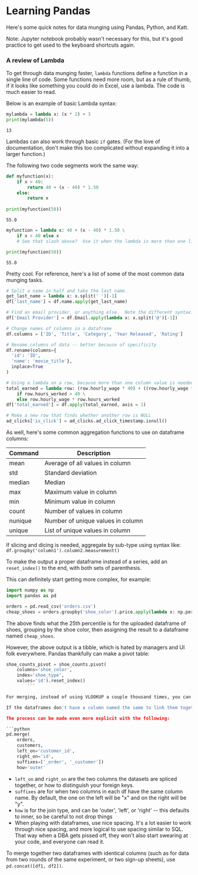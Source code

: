 # Learning Pandas

Here's some quick notes for data munging using Pandas, Python, and Katt.

Note: Jupyter notebook probably wasn't necessary for this, but it's good practice to get used to the keyboard shortcuts again.

### A review of Lambda

To get through data munging faster, ```lambda``` functions define a function in a single line of code.  Some functions need more room, but as a rule of thumb, if it looks like something you could do in Excel, use a lambda.  The code is much easier to read.

Below is an example of basic Lambda syntax:


```python
mylambda = lambda x: (x * 2) + 3
print(mylambda(5))
```

    13


Lambdas can also work through basic ```if``` gates.  (For the love of documentation, don't make this too complicated without expanding it into a larger function.)

The following two code segments work the same way:


```python
def myfunction(x):
    if x > 40:
        return 40 + (x - 40) * 1.50
    else:
        return x
    
print(myfunction(50))
```

    55.0



```python
myfunction = lambda x: 40 + (x - 40) * 1.50 \
    if x > 40 else x
    # See that slash above?  Use it when the lambda is more than one line.

print(myfunction(50))
```

    55.0


Pretty cool.  For reference, here's a list of some of the most common data munging tasks.

```python
# Split a name in half and take the last name.
get_last_name = lambda x: x.split(' ')[-1]
df['last_name'] = df.name.apply(get_last_name)

# Find an email provider, or anything else.  Note the different syntax:
df['Email Provider'] = df.Email.apply(lambda x: x.split('@')[-1])

# Change names of columns in a dataframe
df.columns = ['ID', 'Title', 'Category', 'Year Released', 'Rating']

# Rename columns of data -- better because of specificity
df.rename(columns={
  'id': 'ID',
  'name': 'movie_title'},
  inplace=True
)

# Using a lambda on a row, because more than one column value is needed behind an if statement
total_earned = lambda row: (row.hourly_wage * 40) + ((row.hourly_wage * 1.5) * (row.hours_worked - 40)) \
    if row.hours_worked > 40 \
    else row.hourly_wage * row.hours_worked
df['total_earned'] = df.apply(total_earned, axis = 1)

# Make a new row that finds whether another row is NULL
ad_clicks['is_click'] = ad_clicks.ad_click_timestamp.isnull()
```

As well, here's some common aggregation functions to use on dataframe columns:

| Command | Description |
|---------|-------------|
 mean | Average of all values in column |
std | Standard deviation
median | Median
max | Maximum value in column
min | Minimum value in column
count | Number of values in column
nunique | Number of unique values in column
unique | List of unique values in column

If slicing and dicing is needed, aggregate by sub-type using syntax like:
```df.groupby('column1').column2.measurement()```

To make the output a proper dataframe instead of a series, add an ```reset_index()``` to the end, with both sets of parenthesis.

This can definitely start getting more complex, for example:

```python
import numpy as np
import pandas as pd

orders = pd.read_csv('orders.csv')
cheap_shoes = orders.groupby('shoe_color').price.apply(lambda x: np.percentile(x, 25)).reset_index()
```

The above finds what the 25th percentile is for the uploaded dataframe of shoes, grouping by the shoe color, then assigning the result to a dataframe named ```cheap_shoes```.

However, the above output is a tibble, which is hated by managers and UI folk everywhere.  Pandas thankfully can make a pivot table:

```python
shoe_counts_pivot = shoe_counts.pivot(
	columns='shoe_color',
	index='shoe_type',
	values='id').reset_index()
        ```

For merging, instead of using VLOOKUP a couple thousand times, you can use ```pd.merge(df1, df2)```.  The basic use of merge will merge together two dataframes using a column by the same name in each dataframe.  *Note: this is an Inner Join ONLY unless using ```how```*

If the dataframes don't have a column named the same to link them together, the easiest way to deal with it is by using ```df1.rename()``` (see above), as the dictionary-based process can be sturdier and easier to troubleshoot.

The process can be made even more explicit with the following:

```python
pd.merge(
    orders,
    customers,
    left_on='customer_id',
    right_on='id',
    suffixes=['_order', '_customer'])
    how='outer'
```

- ```left_on``` and ```right_on``` are the two columns the datasets are spliced together, or how to distinguish your foreign keys.  
- ```suffixes``` are for when two columns in each df have the same column name.  By default, the one on the left will be "x" and on the right will be "y".
- ```how``` is for the join type, and can be 'outer', 'left', or 'right' -- this defaults to inner, so be careful to not drop things
- When playing with dataframes, use nice spacing.  It's a lot easier to work through nice spacing, and more logical to use spacing similar to SQL.  That way when a DBA gets pissed off, they won't also start swearing at your code, and everyone can read it.

To merge together two dataframes with identical columns (such as for data from two rounds of the same experiment, or two sign-up sheets), use ```pd.concat([df1, df2])```.
